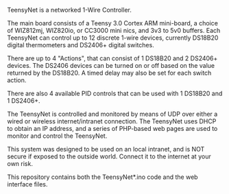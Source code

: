 TeensyNet is a networked 1-Wire Controller.

The main board consists of a Teensy 3.0 Cortex ARM mini-board, a choice of WIZ812mj, WIZ820io, or CC3000 mini nics, and 3v3 to 5v0 buffers. Each TeensyNet can control up to 12 discrete 1-wire devices, currently DS18B20 digital thermometers and DS2406+ digital switches.

There are up to 4 "Actions", that can consist of 1 DS18B20 and 2 DS2406+ devices. The DS2406 devices can be turned on or off based on the value returned by the DS18B20. A timed delay may also be set for each switch action.

There are also 4 available PID controls that can be used with 1 DS18B20 and 1 DS2406+.

The TeensyNet is controlled and monitored by means of UDP over either a wired or wireless internet/intranet connection.
The TeensyNet uses DHCP to obtain an IP address, and a series of PHP-based web pages are used to monitor and control the TeensyNet.

This system was designed to be used on an local intranet, and is NOT secure if exposed to the outside world. Connect it to the internet at your own risk.

This repository contains both the TeensyNet*.ino code and the web interface files.
